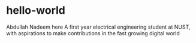 # hello-world

Abdullah Nadeem here
A first year  electrical  engineering student at NUST, with aspirations to make contributions in the fast growing digital world
